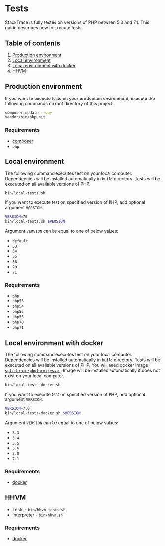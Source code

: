 # Tests

StackTrace is fully tested on versions of PHP between 5.3 and 7.1.
This guide describes how to execute tests.

## Table of contents

1. [Production environment](#production-environment)
2. [Local environment](#local-environment)
3. [Local environment with docker](#local-environment-with-docker)
4. [HHVM](#hhvm)

## Production environment

If you want to execute tests on your production environment,
execute the following commands on root directory of this project:

```bash
composer update --dev
vendor/bin/phpunit
```

### Requirements

* [composer](https://getcomposer.org/)
* `php`

## Local environment

The following command executes test on your local computer.
Dependencies will be installed automatically in `build` directory.
Tests will be executed on all available versions of PHP.

```bash
bin/local-tests.sh
```

If you want to execute test on specified version of PHP,
add optional argument `VERSION`.

```bash
VERSION=70
bin/local-tests.sh $VERSION
```

Argument `VERSION` can be equal to one of below values:

* `default`
* `53`
* `54`
* `55`
* `56`
* `70`
* `71`

### Requirements

* `php`
* `php53`
* `php54`
* `php55`
* `php56`
* `php70`
* `php71`

## Local environment with docker

The following command executes test on your local computer.
Dependencies will be installed automatically in `build` directory.
Tests will be executed on all available versions of PHP.
You will need docker image [`splitbrain/phpfarm:jessie`](https://github.com/splitbrain/docker-phpfarm).
Image will be installed automatically if does not exist on your local computer.

```bash
bin/local-tests-docker.sh
```

If you want to execute test on specified version of PHP,
add optional argument `VERSION`.

```bash
VERSION=7.0
bin/local-tests-docker.sh $VERSION
```

Argument `VERSION` can be equal to one of below values:

* `5.3`
* `5.4`
* `5.5`
* `5.6`
* `7.0`
* `7.1`

### Requirements

* [docker](https://www.docker.com/)

## HHVM

* Tests - `bin/hhvm-tests.sh`
* Interpreter - `bin/hhvm.sh`

### Requirements

* [docker](https://www.docker.com/)